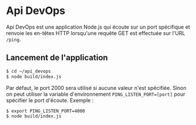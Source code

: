 # Api DevOps

Api DevOps est une application Node.js qui écoute sur un port spécifique et renvoie les en-têtes HTTP lorsqu'une requête GET est effectuée sur l'URL `/ping`.

## Lancement de l'application

```bash
$ cd ~/api_devops
$ node build/index.js
```

Par défaut, le port 2000 sera utilisé si aucune valeur n'est spécifiée. Sinon on peut utiliser la variable d'environnement `PING_LISTEN_PORT=[port]` pour spécifier le port d'écoute.
Exemple :

```bash
$ export PING_LISTEN_PORT=4000
$ node build/index.js
```
